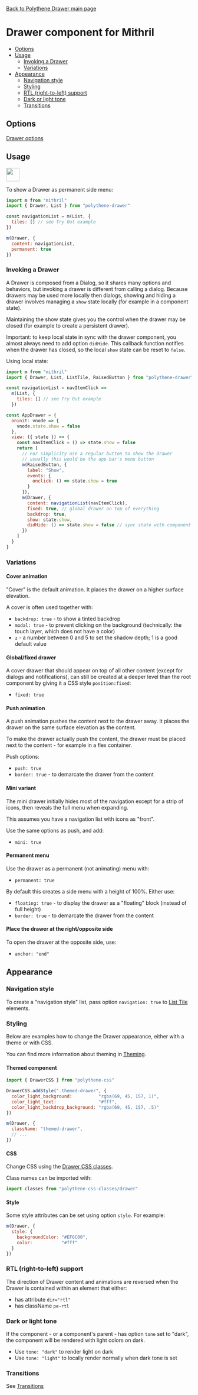 [Back to Polythene Drawer main page](../drawer.md)

# Drawer component for Mithril

<!-- MarkdownTOC autolink="true" autoanchor="true" bracket="round" levels="1,2,3" -->

- [Options](#options)
- [Usage](#usage)
  - [Invoking a Drawer](#invoking-a-drawer)
  - [Variations](#variations)
- [Appearance](#appearance)
  - [Navigation style](#navigation-style)
  - [Styling](#styling)
  - [RTL \(right-to-left\) support](#rtl-right-to-left-support)
  - [Dark or light tone](#dark-or-light-tone)
  - [Transitions](#transitions)

<!-- /MarkdownTOC -->


<a id="options"></a>
## Options

[Drawer options](../drawer.md)



<a id="usage"></a>
## Usage

<a href="https://jsfiddle.net/ArthurClemens/srtye3sm/" target="_blank"><img src="https://arthurclemens.github.io/assets/polythene/docs/try-out-green.gif" height="36" /></a>

To show a Drawer as permanent side menu:

~~~javascript
import m from "mithril"
import { Drawer, List } from "polythene-drawer"

const navigationList = m(List, {
  tiles: [] // see Try Out example
})

m(Drawer, {
  content: navigationList,
  permanent: true
})
~~~


<a id="invoking-a-drawer"></a>
### Invoking a Drawer

A Drawer is composed from a Dialog, so it shares many options and behaviors, but invoking a drawer is different from calling a dialog. Because drawers may be used more locally then dialogs, showing and hiding a drawer involves managing a `show` state locally (for example in a component state).

Maintaining the show state gives you the control when the drawer may be closed (for example to create a persistent drawer).

Important: to keep local state in sync with the drawer component, you almost always need to add option `didHide`. This callback function notifies when the drawer has closed, so the local `show` state can be reset to `false`.

Using local state:

~~~javascript
import m from "mithril"
import { Drawer, List, ListTile, RaisedButton } from "polythene-drawer"

const navigationList = navItemClick =>
  m(List, {
    tiles: [] // see Try Out example
  })

const AppDrawer = {
  oninit: vnode => {
    vnode.state.show = false
  },
  view: ({ state }) => {
    const navItemClick = () => state.show = false
    return [
      // For simplicity use a regular button to show the drawer
      // usually this would be the app bar's menu button
      m(RaisedButton, {
        label: "Show",
        events: {
          onclick: () => state.show = true
        }
      }),
      m(Drawer, {
        content: navigationList(navItemClick),
        fixed: true, // global drawer on top of everything
        backdrop: true,
        show: state.show,
        didHide: () => state.show = false // sync state with component
      })
    ]
  }
}
~~~


<a id="variations"></a>
### Variations

<a id="cover-animation"></a>
#### Cover animation

"Cover" is the default animation. It places the drawer on a higher surface elevation.

A cover is often used together with:

* `backdrop: true` - to show a tinted backdrop
* `modal: true` - to prevent clicking on the background (technically: the touch layer, which does not have a color)
* `z` - a number between 0 and 5 to set the shadow depth; 1 is a good default value

<a id="globalfixed-drawer"></a>
#### Global/fixed drawer

A cover drawer that should appear on top of all other content (except for dialogs and notifications), can still be created at a deeper level than the root component by giving it a CSS style `position:fixed`:

* `fixed: true`


<a id="push-animation"></a>
#### Push animation

A push animation pushes the content next to the drawer away. It places the drawer on the same surface elevation as the content.

To make the drawer actually push the content, the drawer must be placed next to the content - for example in a flex container.

Push options:

* `push: true`
* `border: true` - to demarcate the drawer from the content


<a id="mini-variant"></a>
#### Mini variant

The mini drawer initially hides most of the navigation except for a strip of icons, then reveals the full menu when expanding.

This assumes you have a navigation list with icons as "front".

Use the same options as push, and add:

* `mini: true`


<a id="permanent-menu"></a>
#### Permanent menu

Use the drawer as a permanent (not animating) menu with:

* `permanent: true`

By default this creates a side menu with a height of 100%. Either use:

* `floating: true` - to display the drawer as a "floating" block (instead of full height)
* `border: true` - to demarcate the drawer from the content


<a id="place-the-drawer-at-the-rightopposite-side"></a>
#### Place the drawer at the right/opposite side

To open the drawer at the opposite side, use:

* `anchor: "end"`



<a id="appearance"></a>
## Appearance


<a id="navigation-style"></a>
### Navigation style

To create a "navigation style" list, pass option `navigation: true` to [List Tile](./list-tile.md) elements.



<a id="styling"></a>
### Styling

Below are examples how to change the Drawer appearance, either with a theme or with CSS.

You can find more information about theming in [Theming](../../theming.md).

<a id="themed-component"></a>
#### Themed component

~~~javascript
import { DrawerCSS } from "polythene-css"

DrawerCSS.addStyle(".themed-drawer", {
  color_light_background:          "rgba(69, 45, 157, 1)",
  color_light_text:                "#fff",
  color_light_backdrop_background: "rgba(69, 45, 157, .5)"
})

m(Drawer, {
  className: "themed-drawer",
  // ...
})
~~~

<a id="css"></a>
#### CSS

Change CSS using the [Drawer CSS classes](../../../packages/polythene-css-classes/drawer.js).

Class names can be imported with:

~~~javascript
import classes from "polythene-css-classes/drawer"
~~~

<a id="style"></a>
#### Style

Some style attributes can be set using option `style`. For example:

~~~javascript
m(Drawer, {
  style: {
    backgroundColor: "#EF6C00",
    color:           "#fff"
  }
})
~~~

<a id="rtl-right-to-left-support"></a>
### RTL (right-to-left) support

The direction of Drawer content and animations are reversed when the Drawer is contained within an element that either:

* has attribute `dir="rtl"`
* has className `pe-rtl`


<a id="dark-or-light-tone"></a>
### Dark or light tone

If the component - or a component's parent - has option `tone` set to "dark", the component will be rendered with light colors on dark. 

* Use `tone: "dark"` to render light on dark
* Use `tone: "light"` to locally render normally when dark tone is set

<a id="transitions"></a>
### Transitions

See [Transitions](../../transitions.md)

